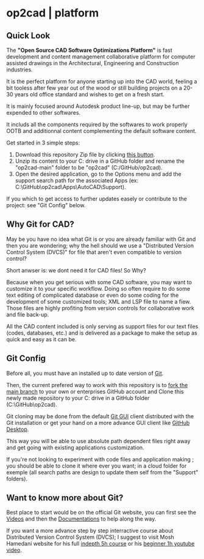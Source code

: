 # op2cad | platform

## Quick Look

The **"Open Source CAD Software Optimizations Platform"** is fast development and content management collaborative platform for computer assisted drawings in the Architectural, Engineering and Construction industries.

It is the perfect platform for anyone starting up into the CAD world, feeling a bit tooless after few year out of the wood or still building projects on a 20-30 years old office standard and wishes to get on a fresh start.

It is mainly focused around Autodesk product line-up, but may be further expended to other softwares.

It includs all the components required by the softwares to work properly OOTB and additionnal content complementing the default software content.

Get started in 3 simple steps:

1. Download this repository Zip file by clicking [this button](https://github.com/op2-platforms/op2cad/archive/refs/heads/main.zip).
2. Unzip its content to your C: drive in a GitHub folder and rename the "op2cad-main" folder to be "op2cad" (C:/GitHub/op2cad).
3. Open the desired application, go to the Options menu and add the support search path for the associated Apps (ex: C:\GitHub\op2cad\Apps\AutoCAD\Support).

If you which to get access to further updates easely or contribute to the project: see "Git Config" below.

## Why Git for CAD?

May be you have no idea what Git is or you are already familiar with Git and then you are wondering; why the hell should we use a "Distributed Version Control System (DVCS)" for file that aren't even compatible to version control?

Short anwser is: we dont need it for CAD files! So Why?

Because when you get serious with some CAD software, you may want to customize it to your specific workflow. Doing so often require to do some text editing of complicated database or even do some coding for the development of some customized tools; XML and LSP file to name a fiew. Those files are highly profiting from version controls for collaborative work and file back-up.

All the CAD content included is only serving as support files for our text files (codes, databases, etc.) and is delivered as a package to make the setup as quick and easy as it can be.

## Git Config

Before all, you must have an installed up to date version of [Git](https://git-scm.com/downloads).

Then, the current prefered way to work with this repository is to [fork the main branch](https://github.com/op2-platforms/op2cad) to your own or enterprises GitHub account and Clone this newly made repository to your C: drive in a GitHub folder (C:\GitHub\op2cad).

Git cloning may be done from the default [Git GUI](https://git-scm.com/docs/git-gui) client distributed with the Git installation or get your hand on a more advance GUI client like [GitHub Desktop](https://desktop.github.com/).

This way you will be able to use absolute path dependent files right away and get going with existing applications customization.

If you're not looking to experiment with code files and application making ; you should be able to clone it where ever you want; in a cloud folder for exemple (all search paths are design to update them self from the "Support" folders).

## Want to know more about Git?

Best place to start would be on the official Git website, you can first see the [Videos](https://git-scm.com/videos) and then the [Documentations](https://git-scm.com/docs) to help along the way.

 If you want a more advance step by step interractive course about Distributed Version Control System (DVCS); I suggest to visit Mosh Hamedani website for his full [indepth 5h course](https://codewithmosh.com/p/the-ultimate-git-course) or his [beginner 1h youtube video](https://www.youtube.com/watch?v=8JJ101D3knE).
